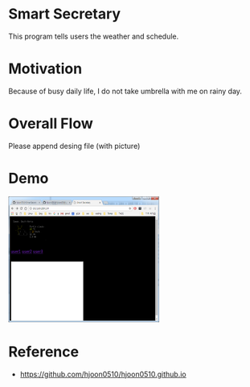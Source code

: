 # Smart Secretary
This program tells users the weather and schedule.

# Motivation
Because of busy daily life, I do not take umbrella with me on rainy day.

# Overall Flow
 Please append desing file (with picture)
 
# Demo
<img src=https://github.com/hjoon0510/SmartSecretary/blob/master/pic/demo1.png border=0 width=300 height=250> </img>


# Reference
* https://github.com/hjoon0510/hjoon0510.github.io

